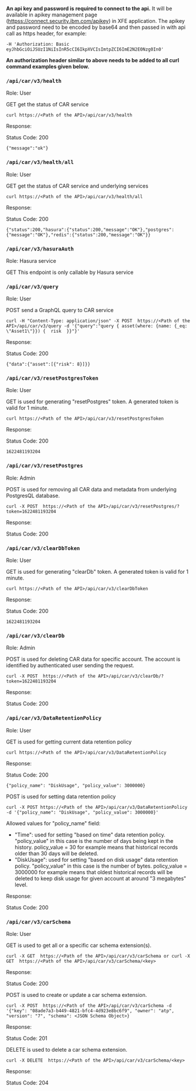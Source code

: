 **An api key and password is required to connect to the api.** It will be available in apikey management page ([httpss://connect.security.ibm.com/apikey](httpss://connect.security.ibm.com/apikey)) in XFE application. The apikey and password need to be encoded by base64 and then passed in with api call as https header, for example:

```
-H 'Authorization: Basic eyJhbGciOiJSUzI1NiIsInR5cCI6IkpXVCIsImtpZCI6ImE2N2E0Nzg0In0'
```

**An authorization header similar to above needs to be added to all curl command examples given below.**


### `/api/car/v3/health`

Role: User

GET get the status of CAR service

```
curl https://<Path of the API>/api/car/v3/health
```

Response:

Status Code: 200

```
{"message":"ok"}
```

### `/api/car/v3/health/all`

Role: User

GET get the status of CAR service and underlying services

```
curl https://<Path of the API>/api/car/v3/health/all
```

Response:

Status Code: 200

```
{"status":200,"hasura":{"status":200,"message":"OK"},"postgres":{"message":"OK"},"redis":{"status":200,"message":"OK"}}
```

### `/api/car/v3/hasuraAuth`

Role: Hasura service

GET This endpoint is only callable by Hasura service

### `/api/car/v3/query`

Role: User

POST send a GraphQL query to CAR service

```
curl -H "Content-Type: application/json" -X POST  https://<Path of the API>/api/car/v3/query -d '{"query":"query { asset(where: {name: {_eq: \"Asset1\"}}) {  risk  }}"}'
```

Response:

Status Code: 200

```
{"data":{"asset":[{"risk": 8}]}}
```

### `/api/car/v3/resetPostgresToken`

Role: User

GET is used for generating "resetPostgres" token. A generated token is valid for 1 minute.

```
curl https://<Path of the API>/api/car/v3/resetPostgresToken
```

Response:

Status Code: 200

```
1622481193204
```
### `/api/car/v3/resetPostgres`

Role: Admin

POST is used for removing all CAR data and metadata from underlying PostgresQL database.

```
curl -X POST  https://<Path of the API>/api/car/v3/resetPostgres/?token=1622481193204
```

Response:

Status Code: 200

### `/api/car/v3/clearDbToken`

Role: User

GET is used for generating "clearDb" token. A generated token is valid for 1 minute.

```
curl https://<Path of the API>/api/car/v3/clearDbToken
```

Response:

Status Code: 200

```
1622481193204
```
### `/api/car/v3/clearDb`

Role: Admin

POST is used for deleting CAR data for specific account. The account is identified by authenticated user sending the request.

```
curl -X POST  https://<Path of the API>/api/car/v3/clearDb/?token=1622481193204
```

Response:

Status Code: 200
### `/api/car/v3/DataRetentionPolicy`

Role: User

GET is used for getting current data retention policy

```
curl https://<Path of the API>/api/car/v3/DataRetentionPolicy
```

Response:

Status Code: 200

```
{"policy_name": "DiskUsage", "policy_value": 3000000}
```
POST is used for setting data retention policy

```
curl -X POST https://<Path of the API>/api/car/v3/DataRetentionPolicy -d '{"policy_name": "DiskUsage", "policy_value": 3000000}'
```

Allowed values for "policy_name" field:
 - "Time": used for setting "based on time" data retention policy. "policy_value" in this case is the number of days being kept in the history. policy_value = 30 for example means that historical records older than 30 days will be deleted.
- "DiskUsage": used for setting "based on disk usage" data retention policy. "policy_value" in this case is the number of bytes. policy_value = 3000000 for example means that oldest historical records will be deleted to keep disk usage for given account at around "3 megabytes" level.

Response:

Status Code: 200

### `/api/car/v3/carSchema`

Role: User

GET is used to get all or a specific car schema extension(s).

```
curl -X GET  https://<Path of the API>/api/car/v3/carSchema or curl -X GET  https://<Path of the API>/api/car/v3/carSchema/<key>
```

Response:

Status Code: 200


POST is used to create or update a car schema extension.

```
curl -X POST  https://<Path of the API>/api/car/v3/carSchema -d '{"key": "08ade7a3-b449-4821-bfc4-4d923e8bc6f9", "owner": "atp", "version": "7", "schema": <JSON Schema Object>}
```

Response:

Status Code: 201

DELETE is used to delete a car schema extension.

```
curl -X DELETE  https://<Path of the API>/api/car/v3/carSchema/<key>
```

Response:

Status Code: 204
